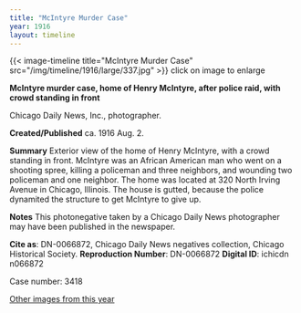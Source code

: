 ```yaml
---
title: "McIntyre Murder Case"
year: 1916
layout: timeline
---
```


{{< image-timeline title="McIntyre Murder Case" src="/img/timeline/1916/large/337.jpg" >}}
click on image to enlarge

__**McIntyre murder case, home of Henry McIntyre, after police raid, with crowd standing in front**__

Chicago Daily News, Inc., photographer.

**Created/Published**
ca. 1916 Aug. 2.

**Summary**
Exterior view of the home of Henry McIntyre, with a crowd standing in front. McIntyre was an African American man who went on a shooting spree, killing a policeman and three neighbors, and wounding two policeman and one neighbor. The home was located at 320 North Irving Avenue in Chicago, Illinois. The house is gutted, because the police dynamited the structure to get McIntyre to give up.

**Notes**
This photonegative taken by a Chicago Daily News photographer may have been published in the newspaper.


__Cite as__: DN-0066872, Chicago Daily News negatives collection, Chicago Historical Society.
__Reproduction Number__: DN-0066872
__Digital ID__: ichicdn n066872

Case number: 3418 

[Other images from this year](/historical/timeline/1916)